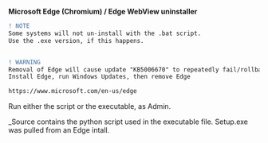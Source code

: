 **Microsoft Edge (Chromium) / Edge WebView uninstaller**

```diff
! NOTE
Some systems will not un-install with the .bat script.
Use the .exe version, if this happens.


! WARNING
Removal of Edge will cause update "KB5006670" to repeatedly fail/rollback.
Install Edge, run Windows Updates, then remove Edge

https://www.microsoft.com/en-us/edge
```


Run either the script or the executable, as Admin.  

_Source contains the python script used in the executable file. Setup.exe was pulled from an Edge intall.
